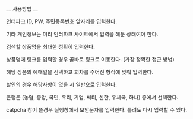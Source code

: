 

__ 사용방법 __

인터파크 ID, PW, 주민등록번호 앞자리를 입력한다.

기타 개인정보는 미리 인터파크 사이트에서 입력을 해둔 상태여야 한다.

검색할 상품명을 최대한 정확히 입력한다. 

상품명에 링크를 입력할 경우 곧바로 링크로 이동한다. (가장 정확한 접근 방법)

해당 상품의 예매일을 선택하고 회차를 주어진 형식에 맞춰 입력한다.

할인의 경우 해당사항이 없을 시 일반으로 입력한다.

은행은 (농협, 중앙, 국민, 우리, 기업, 씨티, 신한, 우체국, 하나) 중에서 선택한다.

catpcha 창이 뜰경우 실행창에서 보안문자를 입력한다. 틀려도 다시 입력할 수 있다.

